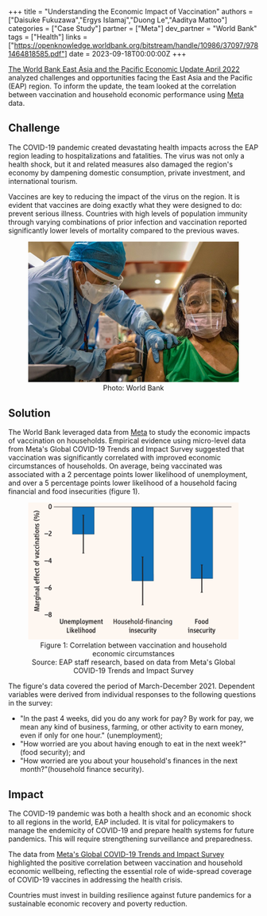 +++
title = "Understanding the Economic Impact of Vaccination"
authors = ["Daisuke Fukuzawa","Ergys Islamaj","Duong Le","Aaditya Mattoo"]
categories = ["Case Study"]
partner = ["Meta"]
dev_partner = "World Bank"
tags = ["Health"]
links = ["https://openknowledge.worldbank.org/bitstream/handle/10986/37097/9781464818585.pdf"]
date = 2023-09-18T00:00:00Z
+++

[The World Bank East Asia and the Pacific Economic Update April 2022](https://openknowledge.worldbank.org/server/api/core/bitstreams/3f1e8677-a3aa-555c-a145-ee6c30d23fae/content) analyzed challenges and opportunities facing the East Asia and the Pacific (EAP) region. To inform the update, the team looked at the correlation between vaccination and household economic performance using [Meta](https://dataforgood.facebook.com/dfg/about) data.

## Challenge

The COVID-19 pandemic created devastating health impacts across the EAP region leading to hospitalizations and fatalities. The virus was not only a health shock, but it and related measures also damaged the region's economy by dampening domestic consumption, private investment, and international tourism.

Vaccines are key to reducing the impact of the virus on the region. It is evident that vaccines are doing exactly what they were designed to do: prevent serious illness. Countries with high levels of population immunity through varying combinations of prior infection and vaccination reported significantly lower levels of mortality compared to the previous waves. 

<figure align="center">
    <img src="economic-impact-vaccination-thumbnail.jpg">
    <figcaption>
        <center>
		Photo: World Bank
		</center>
    </figcaption>
</figure>

## Solution

The World Bank leveraged data from [Meta](https://dataforgood.facebook.com/dfg/about) to study the economic impacts of vaccination on households. Empirical evidence using micro-level data from Meta's Global COVID-19 Trends and Impact Survey suggested that vaccination was significantly correlated with improved economic circumstances of households. On average, being vaccinated was associated with a 2 percentage points lower likelihood of unemployment, and over a 5 percentage points lower likelihood of a household facing financial and food insecurities (figure 1).

<figure align="center">
    <img src="economic-impact-vaccination-figure1.png">
    <figcaption>
        <center>
		Figure 1: Correlation between vaccination and household economic circumstances
</center>
      <center> Source: EAP staff research, based on data from Meta's Global COVID-19 Trends and Impact Survey
</center>  

</figure>
The figure's data covered the period of March-December 2021. Dependent variables were derived from individual responses to the following questions in the survey: 

* "In the past 4 weeks, did you do any work for pay? By work for pay, we mean any kind of business, farming, or other activity to earn money, even if only for one hour." (unemployment);
* "How worried are you about having enough to eat in the next week?"(food security); and
* "How worried are you about your household's finances in the next month?"(household finance security).


## Impact

The COVID-19 pandemic was both a health shock and an economic shock to all regions in the world, EAP included. It is vital for policymakers to manage the endemicity of COVID-19 and prepare health systems for future pandemics. This will require strengthening surveillance and preparedness.

The data from [Meta's Global COVID-19 Trends and Impact Survey]((https://dataforgood.facebook.com/dfg/tools/covid-19-trends-and-impact-survey)) highlighted the positive correlation between vaccination and household economic wellbeing, reflecting the essential role of wide-spread coverage of COVID-19 vaccines in addressing the health crisis.

Countries must invest in building resilience against future pandemics for a sustainable economic recovery and poverty reduction.